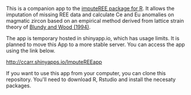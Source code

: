 This is a companion app to the [imputeREE package for
R](https://github.com/cicarrascog/imputeREE). It allows the imputation
of missing REE data and calculate Ce and Eu anomalies on magmatic zircon
based on an empirical method derived from lattice strain theory of
[Blundy and Wood (1994)](https://www.nature.com/articles/372452a0).

The app is temporary hosted in shinyapp.io, which has usage limits. It
is planned to move this App to a more stable server. You can access the
app using the link below.

<http://ccarr.shinyapps.io/ImputeREEapp>

If you want to use this app from your computer, you can clone this
repository. You'll need to download R, Rstudio and install the necesaty
packages.

